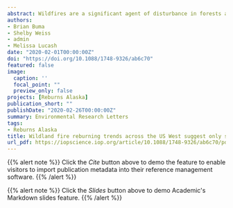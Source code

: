 ```yaml
---
abstract: Wildfires are a significant agent of disturbance in forests and highly sensitive to climate change. Short-interval fires and high severity (mortality-causing) fires in particular, may catalyze rapid and substantial ecosystem shifts by eliminating woody species and triggering conversions from forest to shrub or grassland ecosystems. Modeling and fine-scale observations suggest negative feedbacks between fire and fuels should limit reburn prevalence as overall fire frequency rises. However, while we have good information on reburning patterns for individual fires or small regions, the validity of scaling these conclusions to broad regions like the US West remains unknown. Both the prevalence of reburning and the strength of feedbacks on likelihood of reburning over differing timescales have not been documented at the regional scale. Here we show that while there is a strong negative feedback for very short reburning intervals throughout wildland forests of the Western US, that feedback weakens after 10–20 years. The relationship between reburning intervals and drought diverges depending on location, with coastal systems reburning quicker (e.g. shorter interval between fires) in wetter conditions and interior forests in drier. This supports the idea that vegetation productivity—primarily fine fuels that accumulate rapidly (<10 years)—is of primary importance in determining reburn intervals. Our results demonstrate that while over short time intervals increasing fires inhibits reburning at broad scales, that breaks down after a decade. This provides important insights about patterns at very broad scales and agrees with finer scale work, suggesting that lessons from those scales apply across the entire western US.
authors:
- Brian Buma
- Shelby Weiss
- admin
- Melissa Lucash
date: "2020-02-01T00:00:00Z"
doi: "https://doi.org/10.1088/1748-9326/ab6c70"
featured: false
image:
  caption: ''
  focal_point: ""
  preview_only: false
projects: [Reburns Alaska]
publication_short: ""
publishDate: "2020-02-26T00:00:00Z"
summary: Environmental Research Letters
tags:
- Reburns Alaska
title: Wildland fire reburning trends across the US West suggest only short-term negative feedback and differing climatic effects
url_pdf: https://iopscience.iop.org/article/10.1088/1748-9326/ab6c70/pdf
---
```


{{% alert note %}}
Click the *Cite* button above to demo the feature to enable visitors to import publication metadata into their reference management software.
{{% /alert %}}

{{% alert note %}}
Click the *Slides* button above to demo Academic's Markdown slides feature.
{{% /alert %}}
